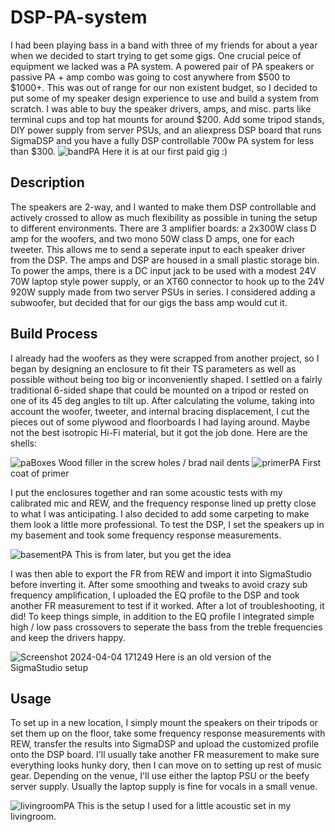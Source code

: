 # DSP-PA-system

I had been playing bass in a band with three of my friends for about a year when we decided to start trying to get some gigs. One crucial peice of equipment we lacked was a PA system. A powered pair of PA speakers or passive PA + amp combo was going to cost anywhere from $500 to $1000+. This was out of range for our non existent budget, so I decided to put some of my speaker design experience to use and build a system from scratch. I was able to buy the speaker drivers, amps, and misc. parts like terminal cups and top hat mounts for around $200. Add some tripod stands, DIY power supply from server PSUs, and an aliexpress DSP board that runs SigmaDSP and you have a fully DSP controllable 700w PA system for less than $300.
![bandPA](https://github.com/pyroinventor/DSP-PA-system/assets/77114423/95359b90-6752-4ae7-a7f2-790735bbb98a)
Here it is at our first paid gig :)

## Description

The speakers are 2-way, and I wanted to make them DSP controllable and actively crossed to allow as much flexibility as possible in tuning the setup to different environments. There are 3 amplifier boards: a 2x300W class D amp for the woofers, and two mono 50W class D amps, one for each tweeter. This allows me to send a seperate input to each speaker driver from the DSP. The amps and DSP are housed in a small plastic storage bin. To power the amps, there is a DC input jack to be used with a modest 24V 70W laptop style power supply, or an XT60 connector to hook up to the 24V 920W supply made from two server PSUs in series. I considered adding a subwoofer, but decided that for our gigs the bass amp would cut it. 

## Build Process

I already had the woofers as they were scrapped from another project, so I began by designing an enclosure to fit their TS parameters as well as possible without being too big or inconveniently shaped. I settled on a fairly traditional 6-sided shape that could be mounted on a tripod or rested on one of its 45 deg angles to tilt up. After calculating the volume, taking into account the woofer, tweeter, and internal bracing displacement, I cut the pieces out of some plywood and floorboards I had laying around. Maybe not the best isotropic Hi-Fi material, but it got the job done. Here are the shells:

![paBoxes](https://github.com/pyroinventor/DSP-PA-system/assets/77114423/c94d6b6d-0c6c-4e34-9675-9b442dcaffa3)
Wood filler in the screw holes / brad nail dents
![primerPA](https://github.com/pyroinventor/DSP-PA-system/assets/77114423/9e03f837-f4b1-4e63-a27a-18f809befa2b)
First coat of primer

I put the enclosures together and ran some acoustic tests with my calibrated mic and REW, and the frequency response lined up pretty close to what I was anticipating. I also decided to add some carpeting to make them look a little more professional. To test the DSP, I set the speakers up in my basement and took some frequency response measurements. 

![basementPA](https://github.com/pyroinventor/DSP-PA-system/assets/77114423/8faae4c6-4e4d-4515-91f8-6844d1a214c0)
This is from later, but you get the idea

I was then able to export the FR from REW and import it into SigmaStudio before inverting it. After some smoothing and tweaks to avoid crazy sub frequency amplification, I uploaded the EQ profile to the DSP and took another FR measurement to test if it worked. After a lot of troubleshooting, it did! To keep things simple, in addition to the EQ profile I integrated simple high / low pass crossovers to seperate the bass from the treble frequencies and keep the drivers happy.   

![Screenshot 2024-04-04 171249](https://github.com/pyroinventor/DSP-PA-system/assets/77114423/f6e9ae30-e842-4d70-8349-78c048d0b5a2)
Here is an old version of the SigmaStudio setup

## Usage

To set up in a new location, I simply mount the speakers on their tripods or set them up on the floor, take some frequency response measurements with REW, transfer the results into SigmaDSP and upload the customized profile onto the DSP board. I'll usually take another FR measurement to make sure everything looks hunky dory, then I can move on to setting up rest of music gear. Depending on the venue, I'll use either the laptop PSU or the beefy server supply. Usually the laptop supply is fine for vocals in a small venue.

![livingroomPA](https://github.com/pyroinventor/DSP-PA-system/assets/77114423/9cf5e4dd-11a6-4f17-bcbf-5930c1889df7)
This is the setup I used for a little acoustic set in my livingroom.

